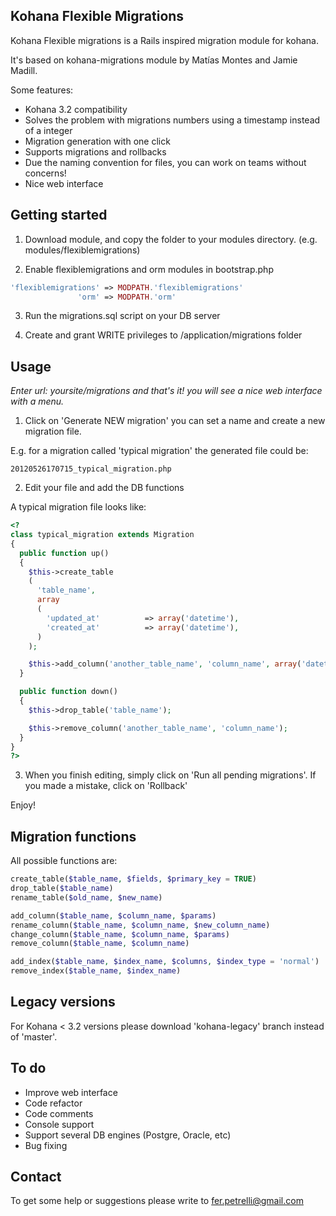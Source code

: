 ## Kohana Flexible Migrations

Kohana Flexible migrations is a Rails inspired migration module for kohana.

It's based on kohana-migrations module by Matías Montes and Jamie Madill.

Some features:

* Kohana 3.2 compatibility
* Solves the problem with migrations numbers using a timestamp instead of a integer
* Migration generation with one click
* Supports migrations and rollbacks
* Due the naming convention for files, you can work on teams without concerns!
* Nice web interface

## Getting started

1) Download module, and copy the folder to your modules directory. (e.g. modules/flexiblemigrations)

2) Enable flexiblemigrations and orm modules in bootstrap.php

```php
'flexiblemigrations' => MODPATH.'flexiblemigrations'
               'orm' => MODPATH.'orm'
```

3) Run the migrations.sql script on your DB server

4) Create and grant WRITE privileges to /application/migrations folder


## Usage

*Enter url: yoursite/migrations and that's it! you will see a nice web interface with a menu.*

1) Click on 'Generate NEW migration' you can set a name and create a new migration file.

E.g. for a migration called 'typical migration' the generated file could be:

```
20120526170715_typical_migration.php
```

2) Edit your file and add the DB functions


A typical migration file looks like:

```php
<?
class typical_migration extends Migration
{
  public function up()
  {
    $this->create_table
    (
      'table_name',
      array
      (
        'updated_at'          => array('datetime'),
        'created_at'          => array('datetime'),
      )
    );

    $this->add_column('another_table_name', 'column_name', array('datetime', 'default' => NULL));
  }

  public function down()
  {
    $this->drop_table('table_name');

    $this->remove_column('another_table_name', 'column_name');
  }
}
?>
```

3) When you finish editing, simply click on 'Run all pending migrations'. If you made a mistake, click on 'Rollback'

Enjoy!


## Migration functions

All possible functions are:

```php
create_table($table_name, $fields, $primary_key = TRUE)
drop_table($table_name)
rename_table($old_name, $new_name)

add_column($table_name, $column_name, $params)
rename_column($table_name, $column_name, $new_column_name)
change_column($table_name, $column_name, $params)
remove_column($table_name, $column_name)

add_index($table_name, $index_name, $columns, $index_type = 'normal')
remove_index($table_name, $index_name)
```

## Legacy versions

For Kohana < 3.2 versions please download 'kohana-legacy' branch instead of 'master'.

## To do

* Improve web interface
* Code refactor
* Code comments
* Console support
* Support several DB engines (Postgre, Oracle, etc)
* Bug fixing

## Contact

To get some help or suggestions please write to fer.petrelli@gmail.com


